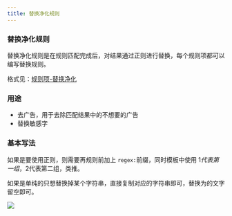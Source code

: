 ```yaml
---
title: 替换净化规则
---
```


### 替换净化规则

替换净化规则是在规则匹配完成后，对结果通过正则进行替换，每个规则项都可以编写替换规则。

格式见：[规则项-替换净化](/uncle-novel-official-site/booksource/format.html#规则项)

### 用途

- 去广告，用于去除匹配结果中的不想要的广告
- 替换敏感字

### 基本写法

如果是要使用正则，则需要再规则前加上 `regex:`前缀，同时模板中使用 $1代表第一组，$2代表第二组，类推。

如果是单纯的只想替换掉某个字符串，直接复制对应的字符串即可，替换为的文字留空即可。

<img src="https://cdn.unclezs.com/20210626161921.png"/>
